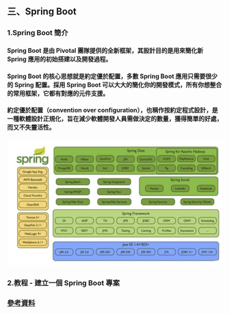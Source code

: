 ## 三、Spring Boot
### 1.Spring Boot 簡介
#### Spring Boot 是由 Pivotal 團隊提供的全新框架，其設計目的是用來簡化新 Spring 應用的初始搭建以及開發過程。
#### Spring Boot 的核心思想就是約定優於配置，多數 Spring Boot 應用只需要很少的 Spring 配置。採用 Spring Boot 可以大大的簡化你的開發模式，所有你想整合的常用框架，它都有對應的元件支援。
#### 約定優於配置（convention over configuration），也稱作按約定程式設計，是一種軟體設計正規化，旨在減少軟體開發人員需做決定的數量，獲得簡單的好處，而又不失靈活性。
### <img src="../images/spring-boot.png">

### 2.教程 - 建立一個 Spring Boot 專案 
### [參考資料](https://kknews.cc/zh-tw/code/qxmpyvb.html/ "教學網站及範例")

